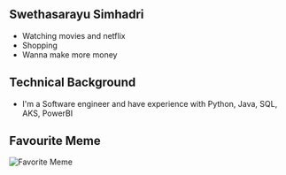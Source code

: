 ## Swethasarayu Simhadri

- Watching movies and netflix
- Shopping
- Wanna make more money

## Technical Background

- I'm a Software engineer and have experience with Python, Java, SQL, AKS, PowerBI

## Favourite Meme
![Favorite Meme](https://blog.zegocloud.com/wp-content/uploads/2024/02/programming-meme-16.jpg)

